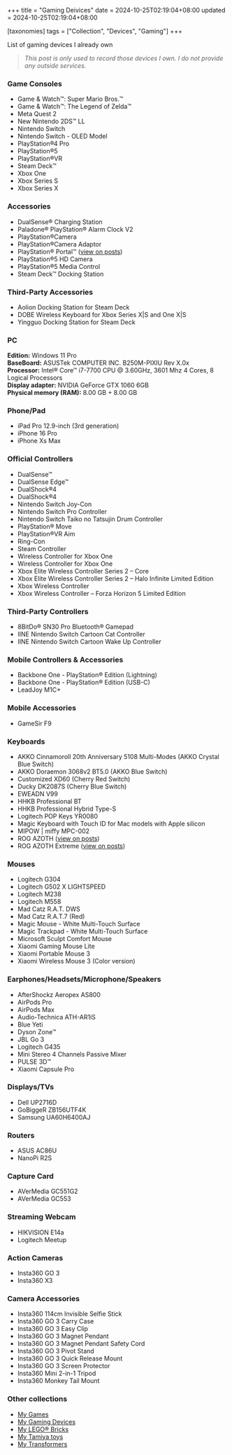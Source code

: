 +++
title = "Gaming Deivices"
date = 2024-10-25T02:19:04+08:00
updated = 2024-10-25T02:19:04+08:00

[taxonomies]
tags = ["Collection", "Devices", "Gaming"]
+++

List of gaming devices I already own

> _This post is only used to record those devices I own. I do not provide any outside services._

<!-- more -->

### Game Consoles

- Game & Watch™: Super Mario Bros.™
- Game & Watch™: The Legend of Zelda™
- Meta Quest 2
- New Nintendo 2DS™ LL
- Nintendo Switch
- Nintendo Switch - OLED Model
- PlayStation®4 Pro
- PlayStation®5
- PlayStation®VR
- Steam Deck™
- Xbox One
- Xbox Series S
- Xbox Series X

### Accessories

- DualSense® Charging Station
- Paladone® PlayStation® Alarm Clock V2
- PlayStation®Camera
- PlayStation®Camera Adaptor
- PlayStation® Portal™ ([view on posts](@/posts/2024-10-28-problems-with-ps-remote-play.md))
- PlayStation®5 HD Camera
- PlayStation®5 Media Control
- Steam Deck™ Docking Station

### Third-Party Accessories

- Aolion Docking Station for Steam Deck
- DOBE Wireless Keyboard for Xbox Series X|S and One X|S
- Yingguo Docking Station for Steam Deck

### PC

**Edition:** Windows 11 Pro\
**BaseBoard:** ASUSTek COMPUTER INC. B250M-PIXIU Rev X.0x\
**Processor:** Intel® Core™ i7-7700 CPU @ 3.60GHz, 3601 Mhz 4 Cores, 8 Logical Processors\
**Display adapter:** NVIDIA GeForce GTX 1060 6GB\
**Physical memory (RAM):** 8.00 GB + 8.00 GB

### Phone/Pad

- iPad Pro 12.9-inch (3rd generation)
- iPhone 16 Pro
- iPhone Xs Max

### Official Controllers

- DualSense™
- DualSense Edge™
- DualShock®4
- DualShock®4
- Nintendo Switch Joy-Con
- Nintendo Switch Pro Controller
- Nintendo Switch Taiko no Tatsujin Drum Controller
- PlayStation® Move
- PlayStation®VR Aim
- Ring-Con
- Steam Controller
- Wireless Controller for Xbox One
- Wireless Controller for Xbox One
- Xbox Elite Wireless Controller Series 2 – Core
- Xbox Elite Wireless Controller Series 2 – Halo Infinite Limited Edition
- Xbox Wireless Controller
- Xbox Wireless Controller – Forza Horizon 5 Limited Edition

### Third-Party Controllers

- 8BitDo® SN30 Pro Bluetooth® Gamepad
- IINE Nintendo Switch Cartoon Cat Controller
- IINE Nintendo Switch Cartoon Wake Up Controller

### Mobile Controllers & Accessories

- Backbone One - PlayStation® Edition (Lightning)
- Backbone One - PlayStation® Edition (USB-C)
- LeadJoy M1C+

### Mobile Accessories

- GameSir F9

### Keyboards

- AKKO Cinnamoroll 20th Anniversary 5108 Multi-Modes (AKKO Crystal Blue Switch)
- AKKO Doraemon 3068v2 BT5.0 (AKKO Blue Switch)
- Customized XD60 (Cherry Red Switch)
- Ducky DK2087S (Cherry Blue Switch)
- EWEADN V99
- HHKB Professional BT
- HHKB Professional Hybrid Type-S
- Logitech POP Keys YR0080
- Magic Keyboard with Touch ID for Mac models with Apple silicon
- MIPOW | miffy MPC-002
- ROG AZOTH ([view on posts](@/posts/2024-10-22-rog-azoth-series.md))
- ROG AZOTH Extreme ([view on posts](@/posts/2024-10-22-rog-azoth-series.md))

### Mouses

- Logitech G304
- Logitech G502 X LIGHTSPEED
- Logitech M238
- Logitech M558
- Mad Catz R.A.T. DWS
- Mad Catz R.A.T.7 (Red)
- Magic Mouse - White Multi-Touch Surface
- Magic Trackpad - White Multi-Touch Surface
- Microsoft Sculpt Comfort Mouse
- Xiaomi Gaming Mouse Lite
- Xiaomi Portable Mouse 3
- Xiaomi Wireless Mouse 3 (Color version)

### Earphones/Headsets/Microphone/Speakers

- AfterShockz Aeropex AS800
- AirPods Pro
- AirPods Max
- Audio-Technica ATH-AR1iS
- Blue Yeti
- Dyson Zone™
- JBL Go 3
- Logitech G435
- Mini Stereo 4 Channels Passive Mixer
- PULSE 3D™
- Xiaomi Capsule Pro

### Displays/TVs

- Dell UP2716D
- GoBiggeR ZB156UTF4K
- Samsung UA60H6400AJ

### Routers

- ASUS AC86U
- NanoPi R2S

### Capture Card

- AVerMedia GC551G2
- AVerMedia GC553

### Streaming Webcam

- HIKVISION E14a
- Logitech Meetup

### Action Cameras

- Insta360 GO 3
- Insta360 X3

### Camera Accessories

- Insta360 114cm Invisible Selfie Stick
- Insta360 GO 3 Carry Case
- Insta360 GO 3 Easy Clip
- Insta360 GO 3 Magnet Pendant
- Insta360 GO 3 Magnet Pendant Safety Cord
- Insta360 GO 3 Pivot Stand
- Insta360 GO 3 Quick Release Mount
- Insta360 GO 3 Screen Protector
- Insta360 Mini 2-in-1 Tripod
- Insta360 Monkey Tail Mount

### Other collections

- [My Games](@/collections/games.md)
- [My Gaming Devices](@/collections/gaming-devices.md)
- [My LEGO® Bricks](@/collections/lego-bricks.md)
- [My Tamiya toys](@/collections/tamiya.md)
- [My Transformers](@/collections/transformers.md)
